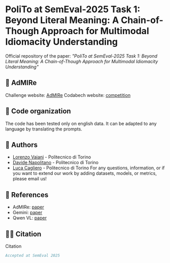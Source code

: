 # PoliTo at SemEval-2025 Task 1: Beyond Literal Meaning: A Chain-of-Though Approach for Multimodal Idiomacity Understanding

Official repository of the paper: *"PoliTo at SemEval-2025 Task 1: Beyond Literal Meaning: A Chain-of-Though Approach for Multimodal Idiomacity Understanding"*

## 🏁 AdMIRe
Challenge website: [AdMIRe](https://semeval2025-task1.github.io/)
Codabech website: [competition](https://www.codabench.org/competitions/4345/#/results-tab)

## 🔧 Code organization

The code has been tested only on english data. It can be adapted to any language by translating the prompts.

## 👤 Authors
- [Lorenzo Vaiani](mailto:lorenzo.vaiani@polito.it) - Politecnico di Torino
- [Davide Napolitano](mailto:davide.napolitano@polito.it) - Politecnico di Torino
- [Luca Cagliero](mailto:luca.cagliero@polito.it) - Politecnico di Torino
For any questions, information, or if you want to extend our work by adding datasets, models, or metrics, please email us!

## 📖 References
- AdMIRe: [paper](https://arxiv.org/pdf/2503.15358)
- Gemini: [paper](https://arxiv.org/pdf/2312.11805)
- Qwen VL: [paper](https://arxiv.org/abs/2502.13923)

## ✍🏼 Citation
Citation
```bibtex
Accepted at SemEval 2025
```
